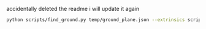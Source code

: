 accidentally deleted the readme i will update it again


```bash
python scripts/find_ground.py temp/ground_plane.json --extrinsics scripts/example_extrinsics.json --visualize
```
